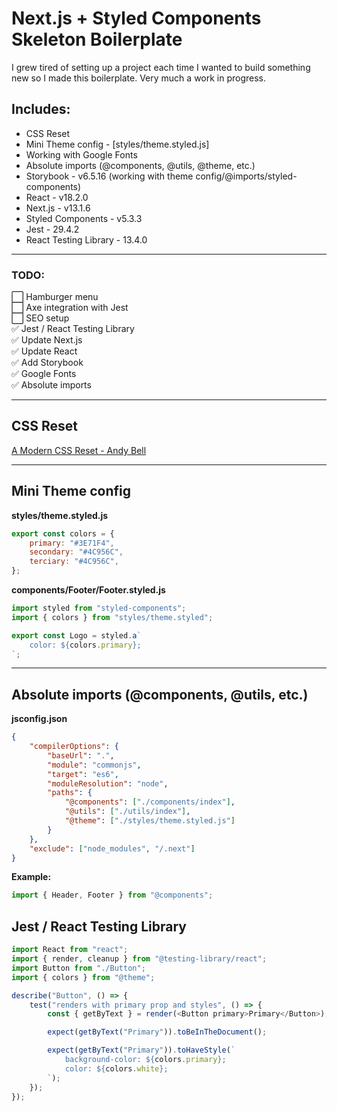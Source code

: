 # Next.js + Styled Components Skeleton Boilerplate

I grew tired of setting up a project each time I wanted to build something new so I made this boilerplate. Very much a work in progress.

## **Includes:**

- CSS Reset
- Mini Theme config - [styles/theme.styled.js]
- Working with Google Fonts
- Absolute imports (@components, @utils, @theme, etc.)
- Storybook - v6.5.16 (working with theme config/@imports/styled-components)
- React - v18.2.0
- Next.js - v13.1.6
- Styled Components - v5.3.3
- Jest - 29.4.2
- React Testing Library - 13.4.0

---

### **TODO:**

⬜ Hamburger menu  
⬜ Axe integration with Jest  
⬜ SEO setup  
✅ Jest / React Testing Library  
✅ Update Next.js  
✅ Update React  
✅ Add Storybook  
✅ Google Fonts  
✅ Absolute imports

---

<h2>CSS Reset</h2>
<a href="https://hankchizljaw.com/wrote/a-modern-css-reset/">
    A Modern CSS Reset - Andy Bell
</a>
<hr />
<h2>Mini Theme config</h2>

**styles/theme.styled.js**

```js
export const colors = {
	primary: "#3E71F4",
	secondary: "#4C956C",
	terciary: "#4C956C",
};
```

**components/Footer/Footer.styled.js**

```js
import styled from "styled-components";
import { colors } from "styles/theme.styled";

export const Logo = styled.a`
	color: ${colors.primary};
`;
```

<hr />

<h2>Absolute imports (@components, @utils, etc.)</h2>

**jsconfig.json**

```json
{
	"compilerOptions": {
		"baseUrl": ".",
		"module": "commonjs",
		"target": "es6",
		"moduleResolution": "node",
		"paths": {
			"@components": ["./components/index"],
			"@utils": ["./utils/index"],
			"@theme": ["./styles/theme.styled.js"]
		}
	},
	"exclude": ["node_modules", "/.next"]
}
```

**Example:**

```javascript
import { Header, Footer } from "@components";
```

<h2>Jest / React Testing Library</h2>

```javascript
import React from "react";
import { render, cleanup } from "@testing-library/react";
import Button from "./Button";
import { colors } from "@theme";

describe("Button", () => {
	test("renders with primary prop and styles", () => {
		const { getByText } = render(<Button primary>Primary</Button>);

		expect(getByText("Primary")).toBeInTheDocument();

		expect(getByText("Primary")).toHaveStyle(`
    		background-color: ${colors.primary};
    		color: ${colors.white};
    	`);
	});
});
```
